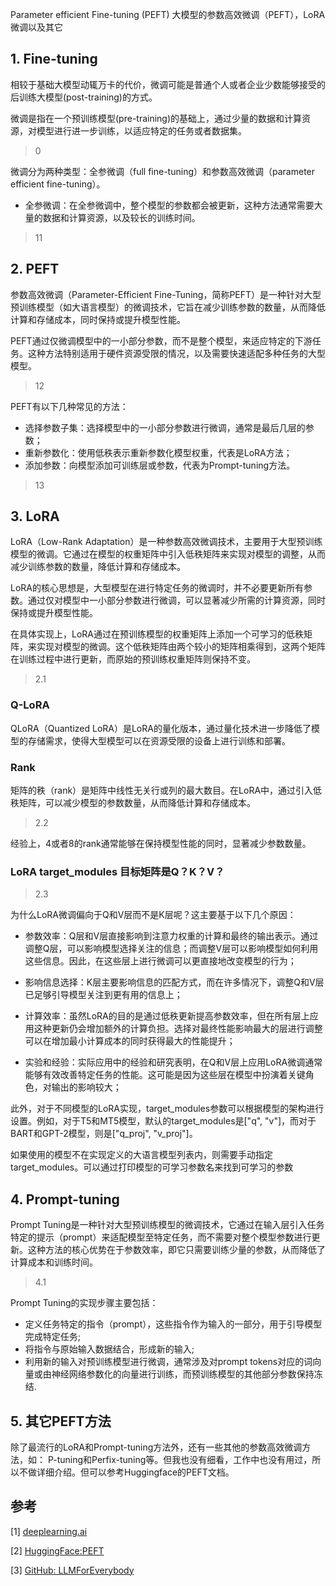 Parameter efficient Fine-tuning (PEFT)
大模型的参数高效微调（PEFT），LoRA微调以及其它

## 1. Fine-tuning

相较于基础大模型动辄万卡的代价，微调可能是普通个人或者企业少数能够接受的后训练大模型(post-training)的方式。

微调是指在一个预训练模型(pre-training)的基础上，通过少量的数据和计算资源，对模型进行进一步训练，以适应特定的任务或者数据集。
>0

微调分为两种类型：全参微调（full fine-tuning）和参数高效微调（parameter efficient fine-tuning）。

- 全参微调：在全参微调中，整个模型的参数都会被更新，这种方法通常需要大量的数据和计算资源，以及较长的训练时间。

>11

## 2. PEFT

参数高效微调（Parameter-Efficient Fine-Tuning，简称PEFT）是一种针对大型预训练模型（如大语言模型）的微调技术，它旨在减少训练参数的数量，从而降低计算和存储成本，同时保持或提升模型性能。

PEFT通过仅微调模型中的一小部分参数，而不是整个模型，来适应特定的下游任务。这种方法特别适用于硬件资源受限的情况，以及需要快速适配多种任务的大型模型。
>12

PEFT有以下几种常见的方法：
- 选择参数子集：选择模型中的一小部分参数进行微调，通常是最后几层的参数；
- 重新参数化：使用低秩表示重新参数化模型权重，代表是LoRA方法；
- 添加参数：向模型添加可训练层或参数，代表为Prompt-tuning方法。

>13

## 3. LoRA
LoRA（Low-Rank Adaptation）是一种参数高效微调技术，主要用于大型预训练模型的微调。它通过在模型的权重矩阵中引入低秩矩阵来实现对模型的调整，从而减少训练参数的数量，降低计算和存储成本。

LoRA的核心思想是，大型模型在进行特定任务的微调时，并不必要更新所有参数。通过仅对模型中一小部分参数进行微调，可以显著减少所需的计算资源，同时保持或提升模型性能。

在具体实现上，LoRA通过在预训练模型的权重矩阵上添加一个可学习的低秩矩阵，来实现对模型的微调。这个低秩矩阵由两个较小的矩阵相乘得到，这两个矩阵在训练过程中进行更新，而原始的预训练权重矩阵则保持不变。

>2.1

### Q-LoRA
QLoRA（Quantized LoRA）是LoRA的量化版本，通过量化技术进一步降低了模型的存储需求，使得大型模型可以在资源受限的设备上进行训练和部署。

### Rank
矩阵的秩（rank）是矩阵中线性无关行或列的最大数目。在LoRA中，通过引入低秩矩阵，可以减少模型的参数数量，从而降低计算和存储成本。

>2.2 

经验上，4或者8的rank通常能够在保持模型性能的同时，显著减少参数数量。

### LoRA target_modules 目标矩阵是Q？K？V？

>2.3


为什么LoRA微调偏向于Q和V层而不是K层呢？这主要基于以下几个原因：

- 参数效率：Q层和V层直接影响到注意力权重的计算和最终的输出表示。通过调整Q层，可以影响模型选择关注的信息；而调整V层可以影响模型如何利用这些信息。因此，在这些层上进行微调可以更直接地改变模型的行为；

- 影响信息选择：K层主要影响信息的匹配方式，而在许多情况下，调整Q和V层已足够引导模型关注到更有用的信息上；

- 计算效率：虽然LoRA的目的是通过低秩更新提高参数效率，但在所有层上应用这种更新仍会增加额外的计算负担。选择对最终性能影响最大的层进行调整可以在增加最小计算成本的同时获得最大的性能提升； 

- 实验和经验：实际应用中的经验和研究表明，在Q和V层上应用LoRA微调通常能够有效改善特定任务的性能。这可能是因为这些层在模型中扮演着关键角色，对输出的影响较大； 

此外，对于不同模型的LoRA实现，target_modules参数可以根据模型的架构进行设置。例如，对于T5和MT5模型，默认的target_modules是["q", "v"]，而对于BART和GPT-2模型，则是["q_proj", "v_proj"]。

如果使用的模型不在实现定义的大语言模型列表内，则需要手动指定target_modules。可以通过打印模型的可学习参数名来找到可学习的参数


## 4. Prompt-tuning
Prompt Tuning是一种针对大型预训练模型的微调技术，它通过在输入层引入任务特定的提示（prompt）来适配模型至特定任务，而不需要对整个模型参数进行更新。这种方法的核心优势在于参数效率，即它只需要训练少量的参数，从而降低了计算成本和训练时间。

>4.1

Prompt Tuning的实现步骤主要包括：

- 定义任务特定的指令（prompt），这些指令作为输入的一部分，用于引导模型完成特定任务;
- 将指令与原始输入数据结合，形成新的输入;
- 利用新的输入对预训练模型进行微调，通常涉及对prompt tokens对应的词向量或由神经网络参数化的向量进行训练，而预训练模型的其他部分参数保持冻结. 

## 5. 其它PEFT方法
除了最流行的LoRA和Prompt-tuning方法外，还有一些其他的参数高效微调方法，如：
P-tuning和Perfix-tuning等。但我也没有细看，工作中也没有用过，所以不做详细介绍。但可以参考Huggingface的PEFT文档。


## 参考

<div id="refer-anchor-1"></div>

[1] [deeplearning.ai](https://www.deeplearning.ai/courses/generative-ai-with-llms/)

[2] [HuggingFace:PEFT](https://huggingface.co/docs/peft/package_reference/)

[3] [GitHub: LLMForEverybody](https://github.com/luhengshiwo/LLMForEverybody)




